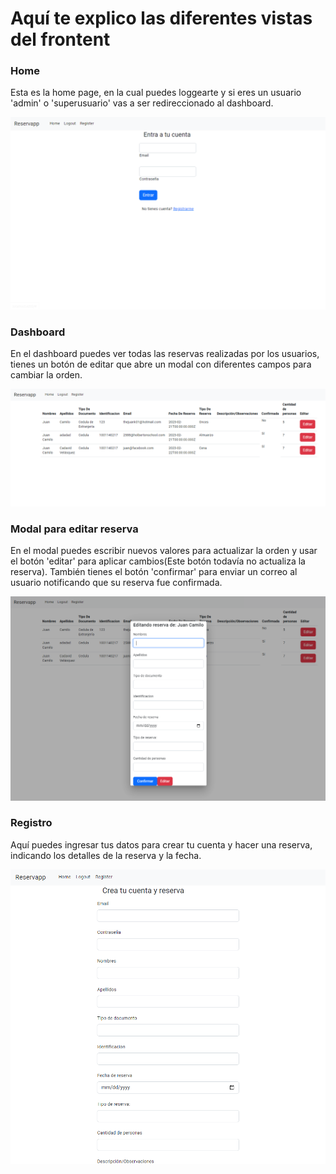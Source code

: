 # Aquí te explico las diferentes vistas del frontent

### Home

Esta es la home page, en la cual puedes loggearte y si eres un usuario 'admin' o 'superusuario' vas a ser redireccionado al dashboard.

<img src="./readme-media/home.PNG" alt="home" title="home">

### Dashboard

En el dashboard puedes ver todas las reservas realizadas por los usuarios, tienes un botón de editar que abre un modal con diferentes campos para cambiar la orden.

<img src="./readme-media/dashboard.PNG" alt="dashboard" title="dashboard">

### Modal para editar reserva

En el modal puedes escribir nuevos valores para actualizar la orden y usar el botón 'editar' para aplicar cambios(Este botón todavía no actualiza la reserva). También tienes el botón 'confirmar' para enviar un correo al usuario notificando que su reserva fue confirmada.

<img src="./readme-media/edit-order.PNG" alt="modal" title="modal">

### Registro

Aquí puedes ingresar tus datos para crear tu cuenta y hacer una reserva, indicando los detalles de la reserva y la fecha.

<img src="./readme-media/registration.PNG" alt="resgistro" title="registro">
